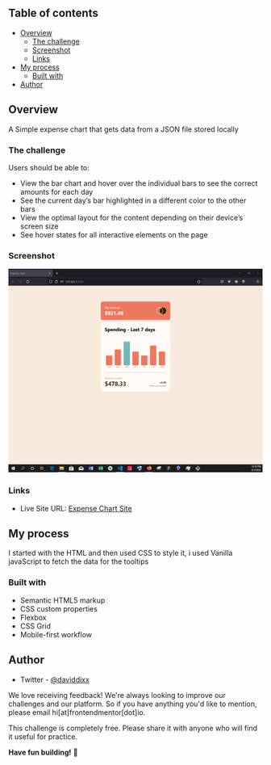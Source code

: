 ## Table of contents

- [Overview](#overview)
  - [The challenge](#the-challenge)
  - [Screenshot](#screenshot)
  - [Links](#links)
- [My process](#my-process)
  - [Built with](#built-with)
- [Author](#author)



## Overview
A Simple expense chart that gets data from a JSON file stored locally

### The challenge

Users should be able to:

- View the bar chart and hover over the individual bars to see the correct amounts for each day
- See the current day’s bar highlighted in a different color to the other bars
- View the optimal layout for the content depending on their device’s screen size
- See hover states for all interactive elements on the page

### Screenshot

![](/images/expense.PNG)

### Links

- Live Site URL: [Expense Chart Site](https://clinquant-taiyaki-d7a855.netlify.app/)

## My process
I started with the HTML and then used CSS to style it, i used Vanilla javaScript to fetch the data for the tooltips

### Built with

- Semantic HTML5 markup
- CSS custom properties
- Flexbox
- CSS Grid
- Mobile-first workflow


## Author
- Twitter - [@daviddixx](https://www.twitter.com/dixx_david)

We love receiving feedback! We're always looking to improve our challenges and our platform. So if you have anything you'd like to mention, please email hi[at]frontendmentor[dot]io.

This challenge is completely free. Please share it with anyone who will find it useful for practice.

**Have fun building!** 🚀

